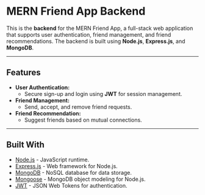 # MERN Friend App Backend

This is the **backend** for the MERN Friend App, a full-stack web application that supports user authentication, friend management, and friend recommendations. The backend is built using **Node.js**, **Express.js**, and **MongoDB**.

---

## Features

- **User Authentication:**
  - Secure sign-up and login using **JWT** for session management.
- **Friend Management:**
  - Send, accept, and remove friend requests.
- **Friend Recommendation:**
  - Suggest friends based on mutual connections.

---

## Built With

- [Node.js](https://nodejs.org/) - JavaScript runtime.
- [Express.js](https://expressjs.com/) - Web framework for Node.js.
- [MongoDB](https://www.mongodb.com/) - NoSQL database for data storage.
- [Mongoose](https://mongoosejs.com/) - MongoDB object modeling for Node.js.
- [JWT](https://jwt.io/) - JSON Web Tokens for authentication.